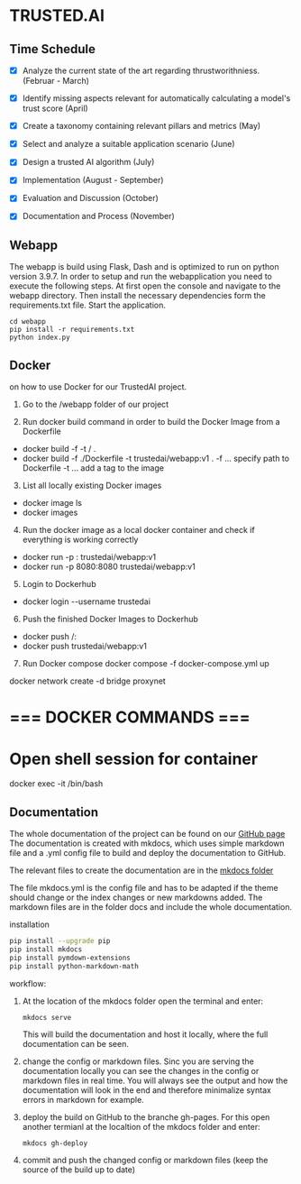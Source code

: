 
# TRUSTED.AI



## Time Schedule

- [x] Analyze the current state of the art regarding thrustworithniess. (Februar - March)
- [x] Identify missing aspects relevant for automatically calculating a model's trust score (April)
- [x] Create a taxonomy containing relevant pillars and metrics (May)
- [x] Select and analyze a suitable application scenario (June)
- [x] Design a trusted AI algorithm (July)
- [x] Implementation (August - September)
- [x] Evaluation and Discussion (October)
- [x] Documentation and Process (November)



## Webapp

The webapp is build using Flask, Dash and is optimized to run on python version 3.9.7.
In order to setup and run the webapplication you need to execute the following steps.
At first open the console and navigate to the webapp directory.
Then install the necessary dependencies form the requirements.txt file.
Start the application.

```
cd webapp
pip install -r requirements.txt
python index.py
```

## Docker 
on how to use Docker for our TrustedAI project.

1. Go to the /webapp folder of our project

2. Run docker build command in order to build the Docker Image from a Dockerfile
- docker build -f <path-to-dockerfile> -t <hub-user>/<repo-name> .
- docker build -f ./Dockerfile -t trustedai/webapp:v1 .
-f ... specify path to Dockerfile
-t ... add a tag to the image

3. List all locally existing Docker images
- docker image ls 
- docker images

4. Run the docker image as a local docker container 
and check if everything is working correctly
- docker run -p <host-port>:<container-port> trustedai/webapp:v1
- docker run -p 8080:8080 trustedai/webapp:v1
   
5. Login to Dockerhub
- docker login --username trustedai
    
6. Push the finished Docker Images to Dockerhub
- docker push <hub-user>/<repo-name>:<tag>
- docker push trustedai/webapp:v1

    
7. Run Docker compose
docker compose -f docker-compose.yml up

docker network create -d bridge proxynet
    
# === DOCKER COMMANDS ===

# Open shell session for container
docker exec -it <container name> /bin/bash



## Documentation 

The whole documentation of the project can be found on our [GitHub page](https://joelleupp.github.io/Trusted-AI/)
The documentation is created with mkdocs, which uses simple markdown file and a .yml config file to build and deploy the documentation to GitHub.

The relevant files to create the documentation are in the [mkdocs folder](https://github.com/JoelLeupp/Trusted-AI/tree/main/mkdocs)

The file mkdocs.yml is the config file and has to be adapted if the theme should change or the index changes or new markdowns added. 
The markdown files are in the folder docs and include the whole documentation.

installation

```sh
pip install --upgrade pip
pip install mkdocs
pip install pymdown-extensions
pip install python-markdown-math
```

workflow:

1.  At the location of the mkdocs folder open the terminal and enter:

        
        mkdocs serve
        

    This will build the documentation and host it locally, where the full documentation can be seen.

2.  change the config or markdown files. Sinc you are serving the documentation locally you can see the changes in the config or markdown files in real time.
You will always see the output and how the documentation will look in the end and therefore minimalize syntax errors in markdown for example. 

3.  deploy the build on GitHub to the branche gh-pages. For this open another termianl at the localtion of the mkdocs folder and enter:
        
        mkdocs gh-deploy
        
4. commit and push the changed config or markdown files (keep the source of the build up to date)
